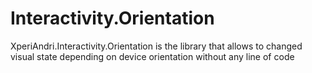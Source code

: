 Interactivity.Orientation
=========================

XperiAndri.Interactivity.Orientation is the library that allows to changed visual state depending on device orientation without any line of code